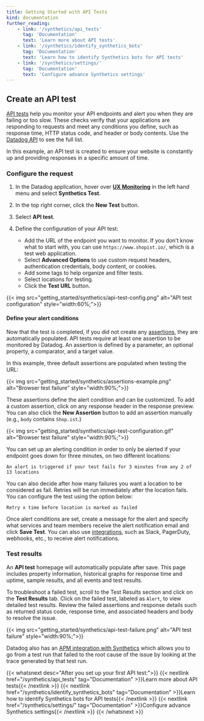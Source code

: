 ```yaml
---
title: Getting Started with API Tests
kind: documentation
further_reading:
    - link: '/synthetics/api_tests'
      tag: 'Documentation'
      text: 'Learn more about API tests'
    - link: '/synthetics/identify_synthetics_bots'
      tag: 'Documentation'
      text: 'Learn how to identify Synthetics bots for API tests'
    - link: '/synthetics/settings/'
      tag: 'Documentation'
      text: 'Configure advance Synthetics settings'
---
```


## Create an API test

[API tests][1] help you monitor your API endpoints and alert you when they are failing or too slow. These checks verify that your applications are responding to requests and meet any conditions you define, such as response time, HTTP status code, and header or body contents. Use the [Datadog API][2] to see the full list.

In this example, an API test is created to ensure your website is constantly up and providing responses in a specific amount of time.

### Configure the request

1. In the Datadog application, hover over **[UX Monitoring][3]** in the left hand menu and select **Synthetics Test**.
2. In the top right corner, click the **New Test** button.
3. Select **API test**.
4. Define the configuration of your API test:

    - Add the URL of the endpoint you want to monitor. If you don’t know what to start with, you can use `https://www.shopist.io/`, which is a test web application.
    - Select **Advanced Options** to use custom request headers, authentication credentials, body content, or cookies.
    - Add some tags to help organize and filter tests.
    - Select locations for testing.
    - Click the **Test URL** button.

{{< img src="getting_started/synthetics/api-test-config.png" alt="API test configuration"  style="width:60%;">}}

#### Define your alert conditions

Now that the test is completed, if you did not create any [assertions][4], they are automatically populated. API tests require at least one assertion to be monitored by Datadog. An assertion is defined by a parameter, an optional property, a comparator, and a target value.

In this example, three default assertions are populated when testing the URL:

{{< img src="getting_started/synthetics/assertions-example.png" alt="Browser test failure"  style="width:90%;">}}

These assertions define the alert condition and can be customized. To add a custom assertion, click on any response header in the response preview. You can also click the **New Assertion** button to add an assertion manually (e.g., `body` contains `Shop.ist`.)

{{< img src="getting_started/synthetics/api-test-configuration.gif" alt="Browser test failure"  style="width:90%;">}}

You can set up an alerting condition in order to only be alerted if your endpoint goes down for three minutes, on two different locations:

```text
An alert is triggered if your test fails for 3 minutes from any 2 of 13 locations
```

You can also decide after how many failures you want a location to be considered as fail. Retries will be run immediately after the location fails. You can configure the test using the option below:

```text
Retry x time before location is marked as failed
```

Once alert conditions are set, create a message for the alert and specify what services and team members receive the alert notification email and click **Save Test**. You can also use [integrations][5], such as Slack, PagerDuty, webhooks, etc., to receive alert notifications.

### Test results

An **API test** homepage will automatically populate after save. This page includes property information, historical graphs for response time and uptime, sample results, and all events and test results.

To troubleshoot a failed test, scroll to the Test Results section and click on the **Test Results** tab. Click on the failed test, labeled as `Alert`, to view detailed test results. Review the failed assertions and response details such as returned status code, response time, and associated headers and body to resolve the issue.

{{< img src="getting_started/synthetics/api-test-failure.png" alt="API test failure"  style="width:90%;">}}

Datadog also has an [APM integration with Synthetics][6] which allows you to go from a test run that failed to the root cause of the issue by looking at the trace generated by that test run.

{{< whatsnext desc="After you set up your first API test:">}}
{{< nextlink href="/synthetics/api_tests" tag="Documentation" >}}Learn more about API tests{{< /nextlink >}}
{{< nextlink href="/synthetics/identify_synthetics_bots" tag="Documentation" >}}Learn how to identify Synthetics bots for API tests{{< /nextlink >}}
{{< nextlink href="/synthetics/settings/" tag="Documentation" >}}Configure advance Synthetics settings{{< /nextlink >}}
{{< /whatsnext >}}

[1]: /synthetics/api_tests
[2]: /api/?lang=bash#create-a-test
[3]: https://app.datadoghq.com/synthetics/list
[4]: /synthetics/api_tests/?tab=httptest#assertions
[5]: /integrations
[6]: /synthetics/apm/
